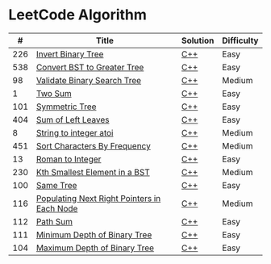 # LeetCode Algorithm

| # | Title | Solution | Difficulty |
|---| ----- | -------- | ---------- |
|226|[Invert Binary Tree](https://leetcode.com/problems/invert-binary-tree/#/description)| [C++](https://github.com/piyush6348/leetcode/blob/master/Invert%20Binary%20Tree.cpp)|Easy|
|538|[Convert BST to Greater Tree](https://leetcode.com/problems/convert-bst-to-greater-tree/#/description)| [C++](https://github.com/piyush6348/leetcode/blob/master/Convert%20BST%20to%20Greater%20Tree.cpp)|Easy|
|98|[Validate Binary Search Tree](https://leetcode.com/problems/validate-binary-search-tree/#/description)| [C++](https://github.com/piyush6348/leetcode/blob/master/Validate%20Binary%20Search%20Tree.cpp)|Medium|
|1|[Two Sum](https://leetcode.com/problems/two-sum/#/description)| [C++](https://github.com/piyush6348/leetcode/blob/master/Two%20Sum.cpp)|Easy|
|101|[Symmetric Tree](https://leetcode.com/problems/symmetric-tree/#/description)| [C++](https://github.com/piyush6348/leetcode/blob/master/Symmetric%20Tree.cpp)|Easy|
|404|[Sum of Left Leaves](https://leetcode.com/problems/sum-of-left-leaves/#/description)| [C++](https://github.com/piyush6348/leetcode/blob/master/Sum%20of%20Left%20Leaves.cpp)|Easy|
|8|[String to integer atoi](https://leetcode.com/problems/string-to-integer-atoi/#/description)| [C++](https://github.com/piyush6348/leetcode/blob/master/String%20to%20Integer%20(atoi).cpp)|Medium|
|451|[Sort Characters By Frequency](https://leetcode.com/problems/sort-characters-by-frequency/#/description)| [C++](https://github.com/piyush6348/leetcode/blob/master/Sort%20Characters%20By%20Frequency.cpp)|Medium|
|13|[Roman to Integer](https://leetcode.com/problems/roman-to-integer/#/description)| [C++](https://github.com/piyush6348/leetcode/blob/master/Roman%20to%20Integer.cpp)|Easy|
|230|[Kth Smallest Element in a BST](https://leetcode.com/problems/kth-smallest-element-in-a-bst/#/description)| [C++](https://github.com/piyush6348/leetcode/blob/master/Kth%20Smallest%20Element%20in%20a%20BST.cpp)|Medium|
|100|[Same Tree](https://leetcode.com/problems/same-tree/#/description)| [C++](https://github.com/piyush6348/leetcode/blob/master/Same%20Tree.cpp)|Easy|
|116|[Populating Next Right Pointers in Each Node](https://leetcode.com/problems/populating-next-right-pointers-in-each-node/#/description)| [C++](https://github.com/piyush6348/leetcode/blob/master/Populating%20Next%20Right%20Pointers%20in%20Each%20Node.cpp)|Medium|
|112|[Path Sum](https://leetcode.com/problems/path-sum/#/description)| [C++](https://github.com/piyush6348/leetcode/blob/master/Path%20Sum.cpp)|Easy|
|111|[Minimum Depth of Binary Tree](https://leetcode.com/problems/minimum-depth-of-binary-tree/#/description)| [C++](https://github.com/piyush6348/leetcode/blob/master/Minimum%20Depth%20of%20Binary%20Tree.cpp)|Easy|
|104|[Maximum Depth of Binary Tree](https://leetcode.com/problems/maximum-depth-of-binary-tree/#/description)| [C++](https://github.com/piyush6348/leetcode/blob/master/Maximum%20Depth%20of%20Binary%20Tree.cpp)|Easy|
